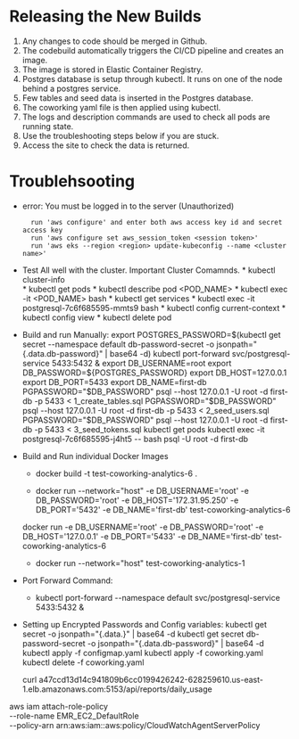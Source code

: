 # Releasing the New Builds

 1. Any changes to code should be merged in Github.
 2. The codebuild automatically triggers the CI/CD pipeline and creates an image.
 3. The image is stored in Elastic Container Registry. 
 4. Postgres database is setup through kubectl. It runs on one of the node behind a postgres service. 
 5. Few tables and seed data is inserted in the Postgres database. 
 6. The coworking yaml file is then applied using kubectl.
 7. The logs and description commands are used to check all pods are running state.
 8. Use the troubleshooting steps below if you are stuck.
 9. Access the site to check the data is returned.


# Troublehsooting

* error: You must be logged in to the server (Unauthorized)

	    run 'aws configure' and enter both aws access key id and secret access key
	    run 'aws configure set aws_session_token <session token>'
	    run 'aws eks --region <region> update-kubeconfig --name <cluster name>'
	

* Test All well with the cluster. Important Cluster Comamnds. 
	  * kubectl cluster-info	
	  * kubectl get pods
	  * kubectl describe pod <POD_NAME>
	  * kubectl exec -it <POD_NAME> bash
	  * kubectl get services
	  * kubectl exec -it postgresql-7c6f685595-mmts9 bash
	  *	kubectl config current-context
	  * kubectl config view
      * kubectl delete pod <pod name>

* Build and run Manually:
   	export POSTGRES_PASSWORD=$(kubectl get secret --namespace default db-password-secret -o jsonpath="{.data.db-password}" | base64 -d)
	kubectl port-forward svc/postgresql-service 5433:5432 & 
	export DB_USERNAME=root
	export DB_PASSWORD=${POSTGRES_PASSWORD}
	export DB_HOST=127.0.0.1
	export DB_PORT=5433
	export DB_NAME=first-db
	PGPASSWORD="$DB_PASSWORD" psql --host 127.0.0.1 -U root -d first-db -p 5433 < 1_create_tables.sql
	PGPASSWORD="$DB_PASSWORD" psql --host 127.0.0.1 -U root -d first-db -p 5433 < 2_seed_users.sql
	PGPASSWORD="$DB_PASSWORD" psql --host 127.0.0.1 -U root -d first-db -p 5433 < 3_seed_tokens.sql
	kubectl get pods
	kubectl exec -it postgresql-7c6f685595-j4ht5 -- bash
	psql -U root -d first-db



* Build and Run individual Docker Images
	* docker build -t test-coworking-analytics-6 .


	* docker run --network="host" -e DB_USERNAME='root' -e DB_PASSWORD='root' -e DB_HOST='172.31.95.250' -e DB_PORT='5432' -e DB_NAME='first-db' test-coworking-analytics-6  	

	 docker run -e DB_USERNAME='root' -e DB_PASSWORD='root' -e DB_HOST='127.0.0.1' -e DB_PORT='5433' -e DB_NAME='first-db' test-coworking-analytics-6  

    
    * docker run --network="host" test-coworking-analytics-1  


* Port Forward Command:
    * kubectl port-forward --namespace default svc/postgresql-service 5433:5432 &


* Setting up Encrypted Passwords and Config variables:
     kubectl get secret <NAME OF THE Secret> -o jsonpath="{.data.<THE KEY FROM Secret WHICH has THE ENCODED PASSWORD>}" | base64 -d
     kubectl get secret db-password-secret -o jsonpath="{.data.db-password}" | base64 -d
	 kubectl apply -f configmap.yaml
	 kubectl apply -f coworking.yaml
	 kubectl delete -f coworking.yaml

	 curl a47ccd13d14c941809b6cc0199426242-628259610.us-east-1.elb.amazonaws.com:5153/api/reports/daily_usage


aws iam attach-role-policy \
--role-name EMR_EC2_DefaultRole \
--policy-arn arn:aws:iam::aws:policy/CloudWatchAgentServerPolicy 




